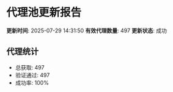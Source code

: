 # 代理池更新报告

**更新时间**: 2025-07-29 14:31:50
**有效代理数量**: 497
**更新状态**:  成功

## 代理统计
- 总获取: 497
- 验证通过: 497
- 成功率: 100%
